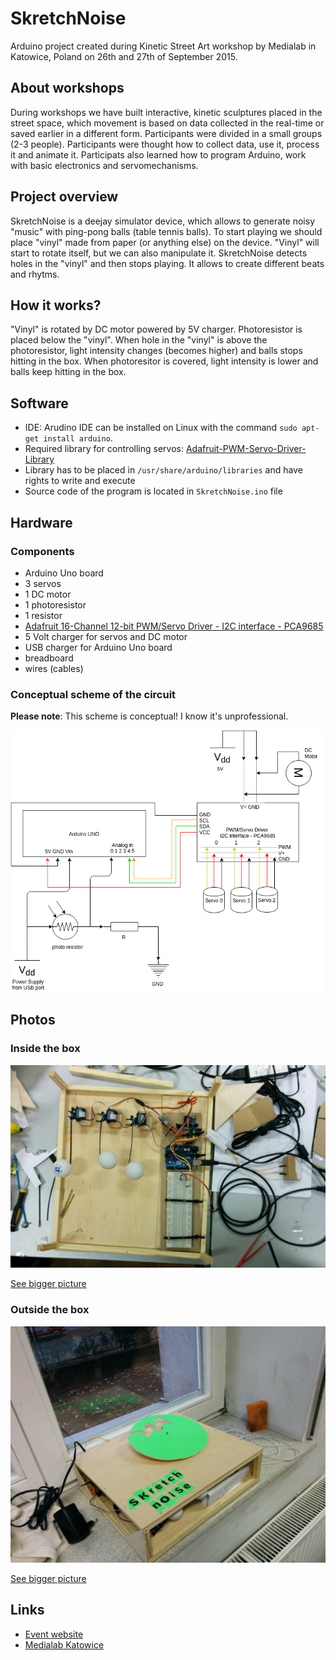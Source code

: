 SkretchNoise
============
Arduino project created during Kinetic Street Art workshop by Medialab in Katowice, Poland on 26th and 27th of September 2015.

About workshops
---------------

During workshops we have built interactive, kinetic sculptures placed in the street space, which movement is based on data collected in the real-time or saved earlier in a different form. Participants were divided in a small groups (2-3 people). Participants were thought how to collect data, use it, process it and animate it. Participats also learned how to program Arduino, work with basic electronics and servomechanisms.

Project overview
----------------

SkretchNoise is a deejay simulator device, which allows to generate noisy "music" with ping-pong balls (table tennis balls). To start playing we should place "vinyl" made from paper (or anything else) on the device. "Vinyl" will start to rotate itself, but we can also manipulate it. SkretchNoise detects holes in the "vinyl" and then stops playing. It allows to create different beats and rhytms.

How it works?
--------------

"Vinyl" is rotated by DC motor powered by 5V charger. Photoresistor is placed below the "vinyl". When hole in the "vinyl" is above the photoresistor, light intensity changes (becomes higher) and balls stops hitting in the box. When photoresitor is covered, light intensity is lower and balls keep hitting in the box.

Software
--------

- IDE: Arudino IDE can be installed on Linux with the command `sudo apt-get install arduino`.
- Required library for controlling servos: [Adafruit-PWM-Servo-Driver-Library](https://github.com/adafruit/Adafruit-PWM-Servo-Driver-Library)
- Library has to be placed in `/usr/share/arduino/libraries` and have rights to write and execute
- Source code of the program is located in `SkretchNoise.ino` file

Hardware
--------

### Components
- Arduino Uno board
- 3 servos
- 1 DC motor
- 1 photoresistor
- 1 resistor
- [Adafruit 16-Channel 12-bit PWM/Servo Driver - I2C interface - PCA9685](http://www.adafruit.com/products/815)
- 5 Volt charger for servos and DC motor
- USB charger for Arduino Uno board
- breadboard
- wires (cables)

### Conceptual scheme of the circuit

**Please note**: This scheme is conceptual! I know it's unprofessional.

![Conceptual scheme of the circuit](https://raw.githubusercontent.com/pwittchen/SkretchNoise/master/images/skretch-noise-scheme.png)

Photos
------

### Inside the box

![Inside the box](https://raw.githubusercontent.com/pwittchen/SkretchNoise/master/images/inside-box-small.jpg)

[See bigger picture](https://raw.githubusercontent.com/pwittchen/SkretchNoise/master/images/inside-box.jpg)

### Outside the box

![Outside the box](https://raw.githubusercontent.com/pwittchen/SkretchNoise/master/images/outside-box-small.jpg)

[See bigger picture](https://raw.githubusercontent.com/pwittchen/SkretchNoise/master/images/outside-box.jpg)

Links
-----
- [Event website](https://www.facebook.com/events/517379498415304/)
- [Medialab Katowice](http://medialabkatowice.eu/en/)
